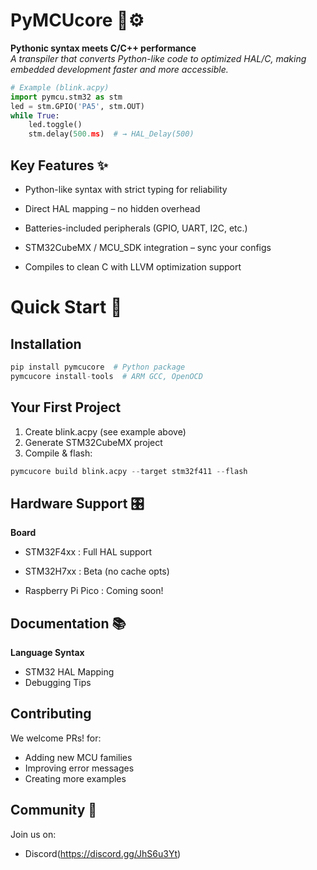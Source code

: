 # PyMCUcore 🐍⚙️

**Pythonic syntax meets C/C++ performance**  
*A transpiler that converts Python-like code to optimized HAL/C, making embedded development faster and more accessible.*

```python
# Example (blink.acpy)
import pymcu.stm32 as stm
led = stm.GPIO('PA5', stm.OUT)
while True:
    led.toggle()
    stm.delay(500.ms)  # → HAL_Delay(500)
```

## Key Features ✨

* Python-like syntax with strict typing for reliability

* Direct HAL mapping – no hidden overhead

* Batteries-included peripherals (GPIO, UART, I2C, etc.)

* STM32CubeMX / MCU_SDK integration – sync your configs

* Compiles to clean C with LLVM optimization support

# Quick Start 🚀

## Installation
```python
pip install pymcucore  # Python package
pymcucore install-tools  # ARM GCC, OpenOCD
```

## Your First Project
1. Create blink.acpy (see example above)
2. Generate STM32CubeMX project
3. Compile & flash:

```python
pymcucore build blink.acpy --target stm32f411 --flash
```

## Hardware Support 🎛️

**Board**

* STM32F4xx : Full HAL support

* STM32H7xx : Beta (no cache opts)

* Raspberry Pi Pico :   Coming soon!

## Documentation 📚

**Language Syntax**
* STM32 HAL Mapping
* Debugging Tips

## Contributing
We welcome PRs! for:

* Adding new MCU families
* Improving error messages
* Creating more examples

## Community 💬

Join us on:

* Discord(https://discord.gg/JhS6u3Yt)

